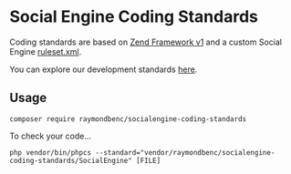 # Social Engine Coding Standards

Coding standards are based on [Zend Framework v1](https://framework.zend.com/manual/1.11/en/coding-standard.html) and a 
custom Social Engine [ruleset.xml](SocialEngine/ruleset.xml).

You can explore our development standards [here](STANDARDS.md).

## Usage

```
composer require raymondbenc/socialengine-coding-standards
```

To check your code...
```
php vendor/bin/phpcs --standard="vendor/raymondbenc/socialengine-coding-standards/SocialEngine" [FILE] 
